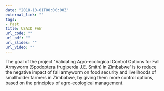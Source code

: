 ```yaml
---
date: "2018-10-01T00:00:00Z"
external_link: ""
tags:
- Past
title: USAID FAW
url_code: ""
url_pdf: ""
url_slides: ""
url_video: ""
---
```


The goal of the project 'Validating Agro-ecological Control Options for Fall Armyworm (Spodoptera frugiperda J.E. Smith) in Zimbabwe' is to reduce the negative impact of fall armyworm on food security and livelihoods of smallholder farmers in Zimbabwe, by giving them more control options, based on the principles of agro-ecological management.